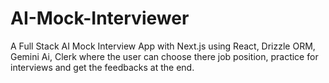 # AI-Mock-Interviewer
A Full Stack AI Mock Interview App with Next.js using React, Drizzle ORM, Gemini Ai, Clerk where the user can choose there job position, practice for interviews and get the feedbacks at the end.
